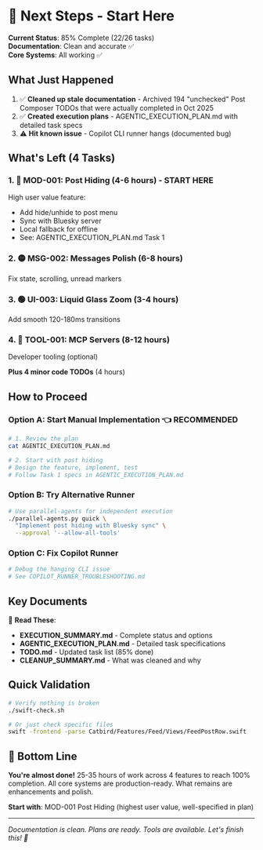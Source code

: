 # 🚀 Next Steps - Start Here

**Current Status**: 85% Complete (22/26 tasks)  
**Documentation**: Clean and accurate ✅  
**Core Systems**: All working ✅

## What Just Happened

1. ✅ **Cleaned up stale documentation** - Archived 194 "unchecked" Post Composer TODOs that were actually completed in Oct 2025
2. ✅ **Created execution plans** - AGENTIC_EXECUTION_PLAN.md with detailed task specs
3. ⚠️ **Hit known issue** - Copilot CLI runner hangs (documented bug)

## What's Left (4 Tasks)

### 1. 🔴 **MOD-001: Post Hiding** (4-6 hours) - START HERE
High user value feature:
- Add hide/unhide to post menu
- Sync with Bluesky server
- Local fallback for offline
- See: AGENTIC_EXECUTION_PLAN.md Task 1

### 2. 🟡 **MSG-002: Messages Polish** (6-8 hours)
Fix state, scrolling, unread markers

### 3. 🟢 **UI-003: Liquid Glass Zoom** (3-4 hours)  
Add smooth 120-180ms transitions

### 4. 🔵 **TOOL-001: MCP Servers** (8-12 hours)
Developer tooling (optional)

**Plus 4 minor code TODOs** (4 hours)

## How to Proceed

### Option A: Start Manual Implementation 👈 RECOMMENDED

```bash
# 1. Review the plan
cat AGENTIC_EXECUTION_PLAN.md

# 2. Start with post hiding
# Design the feature, implement, test
# Follow Task 1 specs in AGENTIC_EXECUTION_PLAN.md
```

### Option B: Try Alternative Runner

```bash
# Use parallel-agents for independent execution
./parallel-agents.py quick \
  "Implement post hiding with Bluesky sync" \
  --approval '--allow-all-tools'
```

### Option C: Fix Copilot Runner

```bash
# Debug the hanging CLI issue
# See COPILOT_RUNNER_TROUBLESHOOTING.md
```

## Key Documents

📖 **Read These**:
- **EXECUTION_SUMMARY.md** - Complete status and options
- **AGENTIC_EXECUTION_PLAN.md** - Detailed task specifications
- **TODO.md** - Updated task list (85% done)
- **CLEANUP_SUMMARY.md** - What was cleaned and why

## Quick Validation

```bash
# Verify nothing is broken
./swift-check.sh

# Or just check specific files
swift -frontend -parse Catbird/Features/Feed/Views/FeedPostRow.swift
```

## 🎯 Bottom Line

**You're almost done!** 25-35 hours of work across 4 features to reach 100% completion. All core systems are production-ready. What remains are enhancements and polish.

**Start with**: MOD-001 Post Hiding (highest user value, well-specified in plan)

---

*Documentation is clean. Plans are ready. Tools are available. Let's finish this! 🚀*
